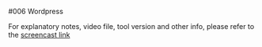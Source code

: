 #006 Wordpress

For explanatory notes, video file, tool version and other info, please refer to the [screencast link](http://build-podcast.com/wordpress/)
